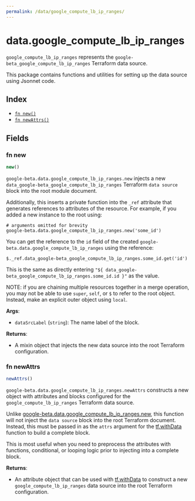 ```yaml
---
permalink: /data/google_compute_lb_ip_ranges/
---
```


# data.google_compute_lb_ip_ranges

`google_compute_lb_ip_ranges` represents the `google-beta_google_compute_lb_ip_ranges` Terraform data source.



This package contains functions and utilities for setting up the data source using Jsonnet code.


## Index

* [`fn new()`](#fn-new)
* [`fn newAttrs()`](#fn-newattrs)

## Fields

### fn new

```ts
new()
```


`google-beta.data.google_compute_lb_ip_ranges.new` injects a new `data_google-beta_google_compute_lb_ip_ranges` Terraform `data source`
block into the root module document.

Additionally, this inserts a private function into the `_ref` attribute that generates references to attributes of the
resource. For example, if you added a new instance to the root using:

    # arguments omitted for brevity
    google-beta.data.google_compute_lb_ip_ranges.new('some_id')

You can get the reference to the `id` field of the created `google-beta.data.google_compute_lb_ip_ranges` using the reference:

    $._ref.data_google-beta_google_compute_lb_ip_ranges.some_id.get('id')

This is the same as directly entering `"${ data_google-beta_google_compute_lb_ip_ranges.some_id.id }"` as the value.

NOTE: if you are chaining multiple resources together in a merge operation, you may not be able to use `super`, `self`,
or `$` to refer to the root object. Instead, make an explicit outer object using `local`.

**Args**:
  - `dataSrcLabel` (`string`): The name label of the block.

**Returns**:
- A mixin object that injects the new data source into the root Terraform configuration.


### fn newAttrs

```ts
newAttrs()
```


`google-beta.data.google_compute_lb_ip_ranges.newAttrs` constructs a new object with attributes and blocks configured for the `google_compute_lb_ip_ranges`
Terraform data source.

Unlike [google-beta.data.google_compute_lb_ip_ranges.new](#fn-google_compute_lb_ip_rangesnew), this function will not inject the `data source`
block into the root Terraform document. Instead, this must be passed in as the `attrs` argument for the
[tf.withData](https://github.com/tf-libsonnet/core/tree/main/docs#fn-withdata) function to build a complete block.

This is most useful when you need to preprocess the attributes with functions, conditional, or looping logic prior to
injecting into a complete block.

**Returns**:
  - An attribute object that can be used with [tf.withData](https://github.com/tf-libsonnet/core/tree/main/docs#fn-withdata) to construct a new `google_compute_lb_ip_ranges` data source into the root Terraform configuration.
